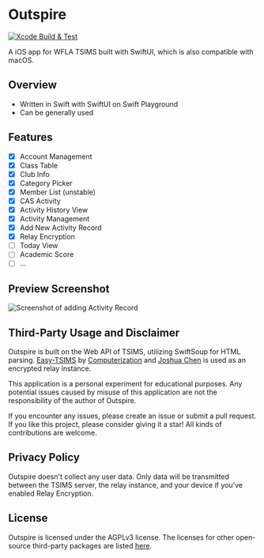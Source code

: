 # Outspire
[![Xcode Build & Test](https://github.com/at-wr/Outspire/actions/workflows/build_test.yml/badge.svg)](https://github.com/at-wr/Outspire/actions/workflows/build_test.yml)

A iOS app for WFLA TSIMS built with SwiftUI, which is also compatible with macOS.

## Overview

- Written in Swift with SwiftUI on Swift Playground
- Can be generally used

## Features

- [x] Account Management
- [x] Class Table
- [x] Club Info
- [x] Category Picker
- [x] Member List (unstable)
- [x] CAS Activity
- [x] Activity History View
- [x] Activity Management
- [x] Add New Activity Record
- [x] Relay Encryption
- [ ] Today View
- [ ] Academic Score
- [ ] …

## Preview Screenshot

![Screenshot of adding Activity Record](https://i.imgur.com/29hYWLc.png)

## Third-Party Usage and Disclaimer

Outspire is built on the Web API of TSIMS, utilizing SwiftSoup for HTML parsing. [Easy-TSIMS](https://github.com/Computerization/Easy-TSIMS) by [Computerization](https://github.com/Computerization/) and [Joshua Chen](https://github.com/Josh-Cena) is used as an encrypted relay instance.

This application is a personal experiment for educational purposes. Any potential issues caused by misuse of this application are not the responsibility of the author of Outspire.

If you encounter any issues, please create an issue or submit a pull request. If you like this project, please consider giving it a star! All kinds of contributions are welcome.

## Privacy Policy

Outspire doesn't collect any user data. Only data will be transmitted between the TSIMS server, the relay instance, and your device if you’ve enabled Relay Encryption.

## License

Outspire is licensed under the AGPLv3 license. The licenses for other open-source third-party packages are listed [here](./THIRD_PARTY_LICENSES).
